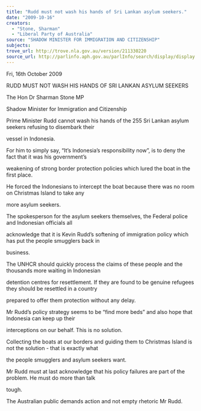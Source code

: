 ```yaml
---
title: "Rudd must not wash his hands of Sri Lankan asylum seekers."
date: "2009-10-16"
creators:
  - "Stone, Sharman"
  - "Liberal Party of Australia"
source: "SHADOW MINISTER FOR IMMIGRATION AND CITIZENSHIP"
subjects:
trove_url: http://trove.nla.gov.au/version/211330220
source_url: http://parlinfo.aph.gov.au/parlInfo/search/display/display.w3p;query=Id%3A%22media/pressrel/11ZU6%22
---
```


 

 

 Fri, 16th October 2009    

 RUDD MUST NOT WASH HIS HANDS OF SRI LANKAN ASYLUM SEEKERS 

 The Hon Dr Sharman Stone MP  

 Shadow Minister for Immigration and Citizenship 

 Prime Minister Rudd cannot wash his hands of the 255 Sri Lankan asylum seekers refusing to disembark their 

 vessel in Indonesia.  

 For him to simply say, “It’s Indonesia’s responsibility now”, is to deny the fact that it was his government’s 

 weakening of strong border protection policies which lured the boat in the first place.  

 He forced the Indonesians to intercept the boat because there was no room on Christmas Island to take any 

 more asylum seekers.  

 The spokesperson for the asylum seekers themselves, the Federal police and Indonesian officials all 

 acknowledge that it is Kevin Rudd’s softening of immigration policy which has put the people smugglers back in 

 business.  

 The UNHCR should quickly process the claims of these people and the thousands more waiting in Indonesian 

 detention centres for resettlement. If they are found to be genuine refugees they should be resettled in a country 

 prepared to offer them protection without any delay.  

 Mr Rudd’s policy strategy seems to be “find more beds” and also hope that Indonesia can keep up their 

 interceptions on our behalf. This is no solution.  

 Collecting the boats at our borders and guiding them to Christmas Island is not the solution - that is exactly what 

 the people smugglers and asylum seekers want.  

 Mr Rudd must at last acknowledge that his policy failures are part of the problem. He must do more than talk 

 tough.  

 The Australian public demands action and not empty rhetoric Mr Rudd.    

